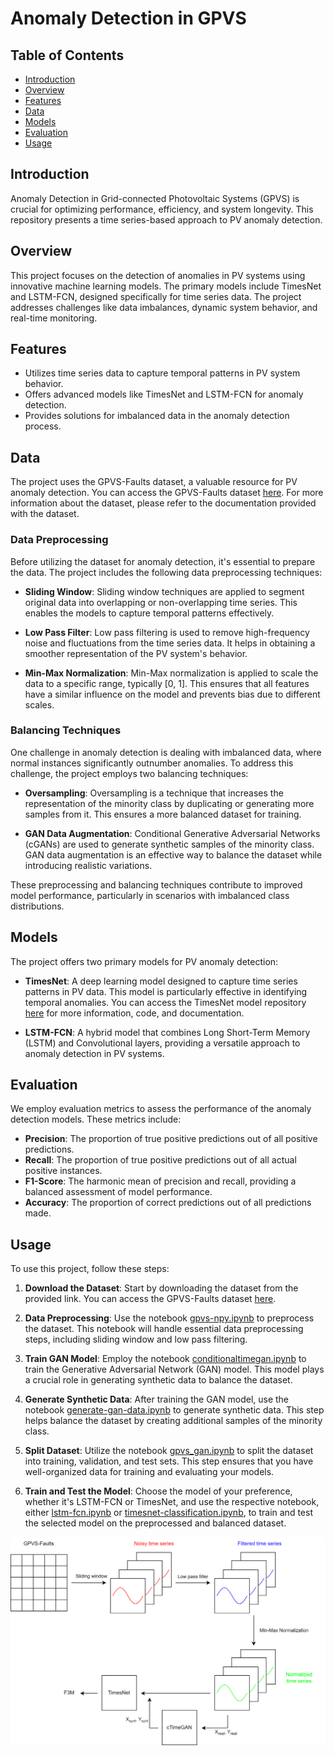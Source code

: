 # Anomaly Detection in GPVS

## Table of Contents
- [Introduction](#introduction)
- [Overview](#overview)
- [Features](#features)
- [Data](#data)
- [Models](#models)
- [Evaluation](#evaluation)
- [Usage](#usage)

## Introduction

Anomaly Detection in Grid-connected Photovoltaic Systems (GPVS) is crucial for optimizing performance, efficiency, and system longevity. This repository presents a time series-based approach to PV anomaly detection.

## Overview

This project focuses on the detection of anomalies in PV systems using innovative machine learning models. The primary models include TimesNet and LSTM-FCN, designed specifically for time series data. The project addresses challenges like data imbalances, dynamic system behavior, and real-time monitoring.

## Features

- Utilizes time series data to capture temporal patterns in PV system behavior.
- Offers advanced models like TimesNet and LSTM-FCN for anomaly detection.
- Provides solutions for imbalanced data in the anomaly detection process.

## Data

The project uses the GPVS-Faults dataset, a valuable resource for PV anomaly detection.
You can access the GPVS-Faults dataset [here](https://data.mendeley.com/datasets/n76t439f65/1). For more information about the dataset, please refer to the documentation provided with the dataset.

### Data Preprocessing

Before utilizing the dataset for anomaly detection, it's essential to prepare the data. The project includes the following data preprocessing techniques:

- **Sliding Window**: Sliding window techniques are applied to segment original data into overlapping or non-overlapping time series. This enables the models to capture temporal patterns effectively.

- **Low Pass Filter**: Low pass filtering is used to remove high-frequency noise and fluctuations from the time series data. It helps in obtaining a smoother representation of the PV system's behavior.

- **Min-Max Normalization**: Min-Max normalization is applied to scale the data to a specific range, typically [0, 1]. This ensures that all features have a similar influence on the model and prevents bias due to different scales.

### Balancing Techniques

One challenge in anomaly detection is dealing with imbalanced data, where normal instances significantly outnumber anomalies. To address this challenge, the project employs two balancing techniques:

- **Oversampling**: Oversampling is a technique that increases the representation of the minority class by duplicating or generating more samples from it. This ensures a more balanced dataset for training.

- **GAN Data Augmentation**: Conditional Generative Adversarial Networks (cGANs) are used to generate synthetic samples of the minority class. GAN data augmentation is an effective way to balance the dataset while introducing realistic variations.

These preprocessing and balancing techniques contribute to improved model performance, particularly in scenarios with imbalanced class distributions.

## Models

The project offers two primary models for PV anomaly detection:

- **TimesNet**: A deep learning model designed to capture time series patterns in PV data. This model is particularly effective in identifying temporal anomalies. You can access the TimesNet model repository [here](https://github.com/vincenzodr/Time-Series-Library) for more information, code, and documentation.

- **LSTM-FCN**: A hybrid model that combines Long Short-Term Memory (LSTM) and Convolutional layers, providing a versatile approach to anomaly detection in PV systems.

## Evaluation

We employ evaluation metrics to assess the performance of the anomaly detection models. These metrics include:

- **Precision**: The proportion of true positive predictions out of all positive predictions.
- **Recall**: The proportion of true positive predictions out of all actual positive instances.
- **F1-Score**: The harmonic mean of precision and recall, providing a balanced assessment of model performance.
- **Accuracy**: The proportion of correct predictions out of all predictions made.

## Usage

To use this project, follow these steps:

1. **Download the Dataset**: Start by downloading the dataset from the provided link. You can access the GPVS-Faults dataset [here](https://data.mendeley.com/datasets/n76t439f65/1).

2. **Data Preprocessing**: Use the notebook [gpvs-npy.ipynb](https://github.com/vincenzodr/AnomalyDetectionGPVS/blob/main/Dataset/gpvs-npy.ipynb) to preprocess the dataset. This notebook will handle essential data preprocessing steps, including sliding window and low pass filtering.

3. **Train GAN Model**: Employ the notebook [conditionaltimegan.ipynb](https://github.com/vincenzodr/AnomalyDetectionGPVS/blob/main/GAN/conditionaltimegan.ipynb) to train the Generative Adversarial Network (GAN) model. This model plays a crucial role in generating synthetic data to balance the dataset.

4. **Generate Synthetic Data**: After training the GAN model, use the notebook [generate-gan-data.ipynb](https://github.com/vincenzodr/AnomalyDetectionGPVS/blob/main/GAN/generate-gan-data.ipynb) to generate synthetic data. This step helps balance the dataset by creating additional samples of the minority class.

5. **Split Dataset**: Utilize the notebook [gpvs_gan.ipynb](https://github.com/vincenzodr/AnomalyDetectionGPVS/blob/main/Dataset/gpvs_gan.ipynb) to split the dataset into training, validation, and test sets. This step ensures that you have well-organized data for training and evaluating your models.

6. **Train and Test the Model**: Choose the model of your preference, whether it's LSTM-FCN or TimesNet, and use the respective notebook, either [lstm-fcn.ipynb](https://github.com/vincenzodr/AnomalyDetectionGPVS/blob/main/lstm-fcn.ipynb) or [timesnet-classification.ipynb](https://github.com/vincenzodr/AnomalyDetectionGPVS/blob/main/timesnet-classification.ipynb), to train and test the selected model on the preprocessed and balanced dataset.

![Proposed approach workflow.](./images/workflow.png)